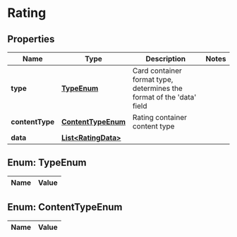 
# Rating

## Properties
Name | Type | Description | Notes
------------ | ------------- | ------------- | -------------
**type** | [**TypeEnum**](#TypeEnum) | Card container format type, determines the format of the &#39;data&#39; field | 
**contentType** | [**ContentTypeEnum**](#ContentTypeEnum) | Rating container content type | 
**data** | [**List&lt;RatingData&gt;**](RatingData.md) |  | 


<a name="TypeEnum"></a>
## Enum: TypeEnum
Name | Value
---- | -----


<a name="ContentTypeEnum"></a>
## Enum: ContentTypeEnum
Name | Value
---- | -----




